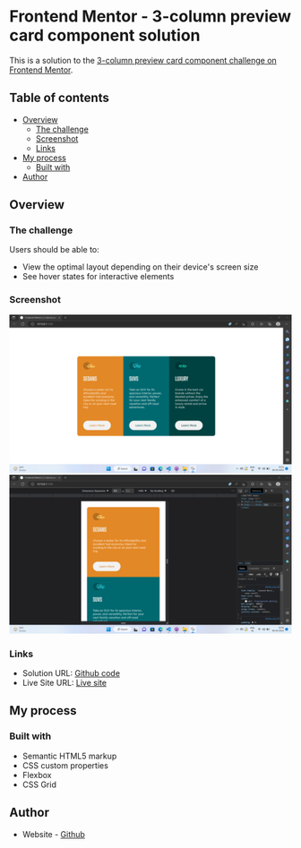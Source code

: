 # Frontend Mentor - 3-column preview card component solution

This is a solution to the [3-column preview card component challenge on Frontend Mentor](https://www.frontendmentor.io/challenges/3column-preview-card-component-pH92eAR2-). 

## Table of contents

- [Overview](#overview)
  - [The challenge](#the-challenge)
  - [Screenshot](#screenshot)
  - [Links](#links)
- [My process](#my-process)
  - [Built with](#built-with)
- [Author](#author)



## Overview

### The challenge

Users should be able to:

- View the optimal layout depending on their device's screen size
- See hover states for interactive elements

### Screenshot

![](./design/desktop-solution.png)
![](./design/mobile-solution.png)


### Links

- Solution URL: [Github code](https://github.com/MandarBorhade/3-column-card-solution)
- Live Site URL: [Live site](https://mandarborhade.github.io/3-column-card-solution/)

## My process

### Built with

- Semantic HTML5 markup
- CSS custom properties
- Flexbox
- CSS Grid






## Author

- Website - [Github](https://www.your-site.com)


